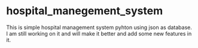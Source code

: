 # hospital_manegement_system
This is simple hospital management system pyhton using json as database.
I am still working on it and will make it better and add some new features in it.

